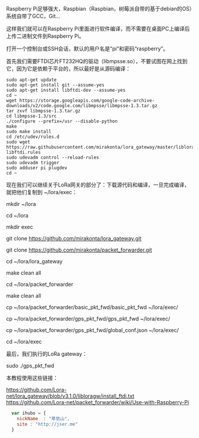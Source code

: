 Raspberry Pi足够强大，Raspbian（Raspbian，树莓派自带的基于debian的OS）系统自带了GCC，Git…

这样我们就可以在Raspberry Pi里面进行软件编译，而不需要在桌面PC上编译后上传二进制文件到Raspberry Pi。

打开一个控制台或SSH会话，默认的用户名是“pi”和密码“raspberry”。

首先我们需要FTDI芯片FT232HQ的驱动（libmpsse.so），不要试图在网上找到它，因为它是依赖于平台的，所以最好是从源码编译：
```
sudo apt-get update
sudo apt-get install git --assume-yes
sudo apt-get install libftdi-dev --assume-yes
cd ~
wget https://storage.googleapis.com/google-code-archive-downloads/v2/code.google.com/libmpsse/libmpsse-1.3.tar.gz
tar zxvf libmpsse-1.3.tar.gz
cd libmpsse-1.3/src
./configure --prefix=/usr --disable-python
make
sudo make install
cd /etc/udev/rules.d
sudo wget https://raw.githubusercontent.com/mirakonta/lora_gateway/master/libloragw/99-libftdi.rules
sudo udevadm control --reload-rules
sudo udevadm trigger
sudo adduser pi plugdev
cd ~
```

现在我们可以继续关于LoRa网关的部分了：下载源代码和编译，一旦完成编译，就把他们复制到 ~/lora/exec：

mkdir ~/lora

cd ~/lora

mkdir exec

git clone https://github.com/mirakonta/lora_gateway.git

git clone https://github.com/mirakonta/packet_forwarder.git

cd ~/lora/lora_gateway

make clean all

cd ~/lora/packet_forwarder

make clean all

cp ~/lora/packet_forwarder/basic_pkt_fwd/basic_pkt_fwd ~/lora/exec/

cp ~/lora/packet_forwarder/gps_pkt_fwd/gps_pkt_fwd ~/lora/exec/

cp ~/lora/packet_forwarder/gps_pkt_fwd/global_conf.json ~/lora/exec/

cd ~/lora/exec

最后，我们执行的LoRa gateway：

sudo ./gps_pkt_fwd

本教程使用这些链接：

https://github.com/Lora-net/lora_gateway/blob/v3.1.0/libloragw/install_ftdi.txt
https://github.com/Lora-net/packet_forwarder/wiki/Use-with-Raspberry-Pi



```javascript
  var ihubo = {
    nickName  : "草依山",
    site : "http://jser.me"
  }
```









